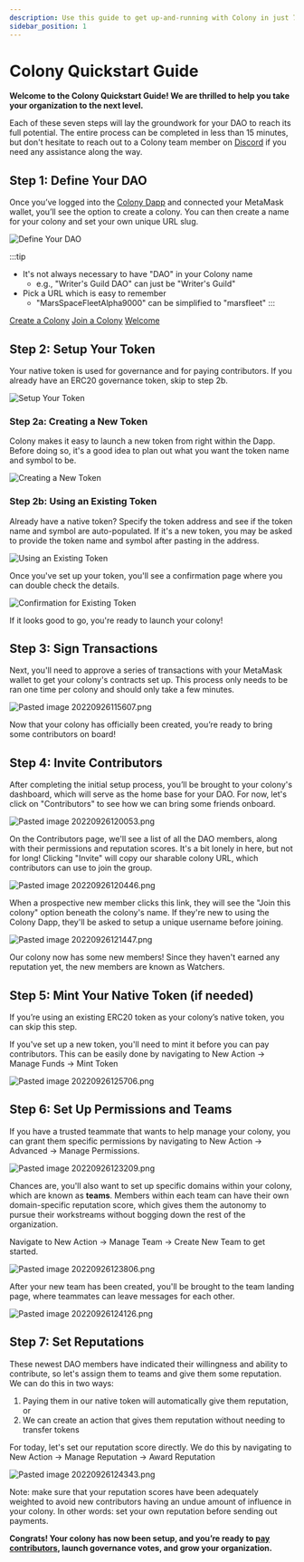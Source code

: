 ```yaml
---
description: Use this guide to get up-and-running with Colony in just 7 steps!
sidebar_position: 1
---
```


# Colony Quickstart Guide

**Welcome to the Colony Quickstart Guide! We are thrilled to help you take your organization to the next level.**

Each of these seven steps will lay the groundwork for your DAO to reach its full potential. The entire process can be completed in less than 15 minutes, but don't hesitate to reach out to a Colony team member on [Discord](https://discord.gg/feVZWwysqM) if you need any assistance along the way.

## Step 1: Define Your DAO

Once you’ve logged into the [Colony Dapp](https://xdai.colony.io/landing) and connected your MetaMask wallet, you’ll see the option to create a colony. You can then create a name for your colony and set your own unique URL slug.

![Define Your DAO](images/Pasted_image_20220926114210.png)

:::tip

- It's not always necessary to have "DAO" in your Colony name
    - e.g., "Writer's Guild DAO" can just be "Writer's Guild"
- Pick a URL which is easy to remember
    - "MarsSpaceFleetAlpha9000" can be simplified to "marsfleet"
:::

[Create a Colony](create-a-colony-account.md)
[Join a Colony](../create-a-colony/join-a-colony.md)
[Welcome](../README.md)

## Step 2: Setup Your Token

Your native token is used for governance and for paying contributors. If you already have an ERC20 governance token, skip to step 2b.

![Setup Your Token](images/Pasted_image_20220926114047.png)

### Step 2a: Creating a New Token

Colony makes it easy to launch a new token from right within the Dapp. Before doing so, it's a good idea to plan out what you want the token name and symbol to be.

![Creating a New Token](images/Pasted_image_20220926114249.png)

### Step 2b: Using an Existing Token

Already have a native token? Specify the token address and see if the token name and symbol are auto-populated. If it's a new token, you may be asked to provide the token name and symbol after pasting in the address.

![Using an Existing Token](images/Pasted_image_20220926114421.png)

Once you've set up your token, you'll see a confirmation page where you can double check the details.

![Confirmation for Existing Token](images/Pasted_image_20220926114544.png)

If it looks good to go, you're ready to launch your colony!

## Step 3: Sign Transactions

Next, you'll need to approve a series of transactions with your MetaMask wallet to get your colony's contracts set up. This process only needs to be ran one time per colony and should only take a few minutes.

![Pasted image 20220926115607.png](images/Pasted_image_20220926115607.png)

Now that your colony has officially been created, you’re ready to bring some contributors on board!

## Step 4: Invite Contributors

After completing the initial setup process, you’ll be brought to your colony's dashboard, which will serve as the home base for your DAO. For now, let's click on "Contributors" to see how we can bring some friends onboard.

![Pasted image 20220926120053.png](images/Pasted_image_20220926120053.png)

On the Contributors page, we'll see a list of all the DAO members, along with their permissions and reputation scores. It's a bit lonely in here, but not for long! Clicking "Invite" will copy our sharable colony URL, which contributors can use to join the group.

![Pasted image 20220926120446.png](images/Pasted_image_20220926120446.png)

When a prospective new member clicks this link, they will see the "Join this colony" option beneath the colony's name. If they're new to using the Colony Dapp, they'll be asked to setup a unique username before joining.

![Pasted image 20220926121447.png](images/Pasted_image_20220926121447.png)

Our colony now has some new members! Since they haven't earned any reputation yet, the new members are known as Watchers.

## Step 5: Mint Your Native Token (if needed)

If you’re using an existing ERC20 token as your colony’s native token, you can skip this step. 

If you've set up a new token, you'll need to mint it before you can pay contributors. This can be easily done by navigating to New Action -> Manage Funds -> Mint Token

![Pasted image 20220926125706.png](images/Pasted_image_20220926125706.png)

## Step 6: Set Up Permissions and Teams

If you have a trusted teammate that wants to help manage your colony, you can grant them specific permissions by navigating to New Action -> Advanced -> Manage Permissions.

![Pasted image 20220926123209.png](images/Pasted_image_20220926123209.png)

Chances are, you'll also want to set up specific domains within your colony, which are known as **teams**. Members within each team can have their own domain-specific reputation score, which gives them the autonomy to pursue their workstreams without bogging down the rest of the organization.

Navigate to New Action -> Manage Team -> Create New Team to get started.

![Pasted image 20220926123806.png](images/Pasted_image_20220926123806.png)

After your new team has been created, you'll be brought to the team landing page, where teammates can leave messages for each other.

![Pasted image 20220926124126.png](images/Pasted_image_20220926124126.png)

## Step 7: Set Reputations

These newest DAO members have indicated their willingness and ability to contribute, so let's assign them to teams and give them some reputation. We can do this in two ways:

1. Paying them in our native token will automatically give them reputation, or
2. We can create an action that gives them reputation without needing to transfer tokens

For today, let's set our reputation score directly. We do this by navigating to New Action -> Manage Reputation -> Award Reputation

![Pasted image 20220926124343.png](images/Pasted_image_20220926124343.png)

Note: make sure that your reputation scores have been adequately weighted to avoid new contributors having an undue amount of influence in your colony. In other words: set your own reputation before sending out payments.

**Congrats! Your colony has now been setup, and you’re ready to [pay contributors](https://colony.gitbook.io/colony/expenditures/payments), launch governance votes, and grow your organization.**